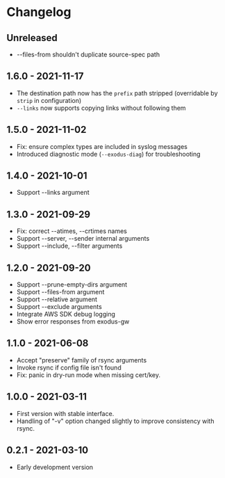 # Changelog

## Unreleased

- --files-from shouldn't duplicate source-spec path

## 1.6.0 - 2021-11-17

- The destination path now has the `prefix` path stripped (overridable by `strip`
  in configuration)
- `--links` now supports copying links without following them

## 1.5.0 - 2021-11-02

- Fix: ensure complex types are included in syslog messages
- Introduced diagnostic mode (`--exodus-diag`) for troubleshooting

## 1.4.0 - 2021-10-01

- Support --links argument

## 1.3.0 - 2021-09-29

- Fix: correct --atimes, --crtimes names 
- Support --server, --sender internal arguments
- Support --include, --filter arguments

## 1.2.0 - 2021-09-20

- Support --prune-empty-dirs argument
- Support --files-from argument
- Support --relative argument
- Support --exclude arguments
- Integrate AWS SDK debug logging
- Show error responses from exodus-gw

## 1.1.0 - 2021-06-08

- Accept "preserve" family of rsync arguments
- Invoke rsync if config file isn't found
- Fix: panic in dry-run mode when missing cert/key.

## 1.0.0 - 2021-03-11

- First version with stable interface.
- Handling of "-v" option changed slightly to improve consistency with rsync.

## 0.2.1 - 2021-03-10

- Early development version
